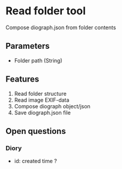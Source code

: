 # Read folder tool

Compose diograph.json from folder contents

## Parameters

* Folder path (String)

## Features
1. Read folder structure
1. Read image EXIF-data
1. Compose diograph object/json
1. Save diograph.json file


## Open questions

### Diory

- id: created time ?

